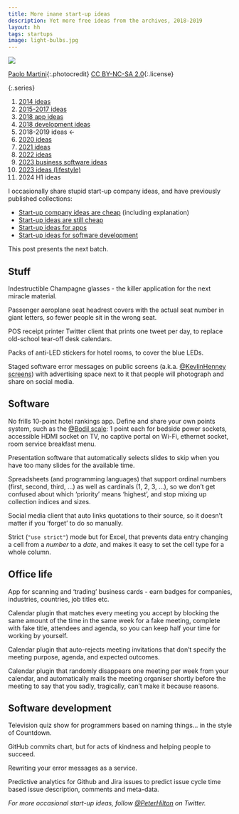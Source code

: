 ```yaml
---
title: More inane start-up ideas
description: Yet more free ideas from the archives, 2018-2019
layout: hh
tags: startups
image: light-bulbs.jpg
---
```


![](light-bulbs.jpg)

[Paolo Martini](https://www.flickr.com/photos/locomosquito/7450708614){:.photocredit}
[CC BY-NC-SA 2.0](https://creativecommons.org/licenses/by-nc-sa/2.0/){:.license}

{:.series}
1. [2014 ideas](startup-ideas-are-cheap)
2. [2015-2017 ideas](startup-ideas-misc)
3. [2018 app ideas](startup-ideas-apps)
4. [2018 development ideas](startup-ideas-development)
5. 2018-2019 ideas ←
6. [2020 ideas](startup-ideas-2020)
7. [2021 ideas](startup-ideas-2021)
8. [2022 ideas](startup-ideas-2022)
9. [2023 business software ideas](startup-ideas-2023-business)
10. [2023 ideas (lifestyle)](startup-ideas-2023-lifestyle)
11. 2024 H1 ideas

I occasionally share stupid start-up company ideas, and have previously published collections:

* [Start-up company ideas are cheap](startup-ideas-are-cheap) (including explanation)
* [Start-up ideas are still cheap](startup-ideas-misc)
* [Start-up ideas for apps](startup-ideas-apps)
* [Start-up ideas for software development](startup-ideas-development)

This post presents the next batch.


## Stuff

Indestructible Champagne glasses - the killer application for the next miracle material.

Passenger aeroplane seat headrest covers with the actual seat number in giant letters, so fewer people sit in the wrong seat. 

POS receipt printer Twitter client that prints one tweet per day, to replace old-school tear-off desk calendars.

Packs of anti-LED stickers for hotel rooms, to cover the blue LEDs.

Staged software error messages on public screens (a.k.a. 
[@KevlinHenney screens](https://www.urbandictionary.com/define.php?term=KevlinHenney)) 
with advertising space next to it that people will photograph and share on social media.

## Software

No frills 10-point hotel rankings app. Define and share your own points system, such as the [@Bodil scale](https://twitter.com/search?q=from%3Abodil%20hotel):
1 point each for bedside power sockets, accessible HDMI socket on TV, no captive portal on Wi-Fi, ethernet socket, room service breakfast menu.

Presentation software that automatically selects slides to skip when you have too many slides for the available time.

Spreadsheets (and programming languages) that support ordinal numbers (first, second, third, …) as well as cardinals (1, 2, 3, …), so we don’t get confused about which ‘priority’ means ‘highest’, and stop mixing up collection indices and sizes.

Social media client that auto links quotations to their source, so it doesn’t matter if you ‘forget’ to do so manually. 

Strict (`"use strict"`) mode but for Excel, that prevents data entry changing a cell from a _number_ to a _date_, and makes it easy to set the cell type for a whole column.

## Office life

App for scanning and ‘trading’ business cards - earn badges for companies, industries, countries, job titles etc.

Calendar plugin that matches every meeting you accept by blocking the same amount of the time in the same week for a fake meeting, complete with fake title, attendees and agenda, so you can keep half your time for working by yourself. 

Calendar plugin that auto-rejects meeting invitations that don’t specify the meeting purpose, agenda, and expected outcomes. 

Calendar plugin that randomly disappears one meeting per week from your calendar, and automatically mails the meeting organiser shortly before the meeting to say that you sadly, tragically, can’t make it because reasons. 

## Software development

Television quiz show for programmers based on naming things… in the style of Countdown.

GitHub commits chart, but for acts of kindness and helping people to succeed.

Rewriting your error messages as a service.

Predictive analytics for Github and Jira issues to predict issue cycle time based issue description, comments and meta-data.

_For more occasional start-up ideas, follow [@PeterHilton](https://twitter.com/peterhilton) on Twitter._
